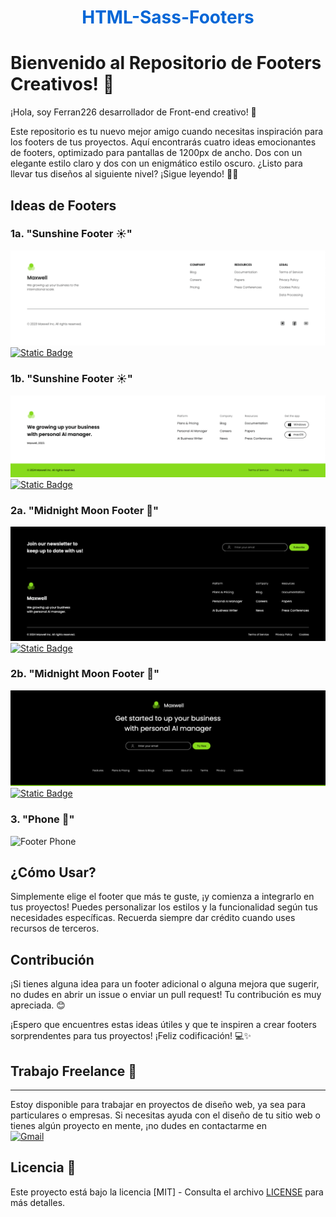 <h1 align="center" style="color: #0366d6;">
   HTML-Sass-Footers 
</h1>

# Bienvenido al Repositorio de Footers Creativos! 🎨

¡Hola, soy Ferran226 desarrollador de Front-end creativo! 👋

Este repositorio es tu nuevo mejor amigo cuando necesitas inspiración para los footers de tus proyectos. Aquí encontrarás cuatro ideas emocionantes de footers, optimizado para pantallas de 1200px de ancho. Dos con un elegante estilo claro y dos con un enigmático estilo oscuro. ¿Listo para llevar tus diseños al siguiente nivel? ¡Sigue leyendo! 💼✨

## Ideas de Footers

### 1a. "Sunshine Footer ☀️"

![Sunshine Footer](/img/footer01a_Light.png)
[![Static Badge](https://img.shields.io/badge/Ver%20Codigo-%2387DB1C?style=for-the-badge&labelColor=%2387DB1C&color=%2387DB1C)](/footer01a-Light/)

### 1b. "Sunshine Footer ☀️"

![Sunshine Footer](/img/footer01b-Light.png)
[![Static Badge](https://img.shields.io/badge/Ver%20Codigo-%2387DB1C?style=for-the-badge&labelColor=%2387DB1C&color=%2387DB1C)](/footer01b-Light/)

### 2a. "Midnight Moon Footer 🌙"

![Midnight Moon Footer](/img/footer01a-Dark.png)
[![Static Badge](https://img.shields.io/badge/Ver%20Codigo-%2387DB1C?style=for-the-badge&labelColor=%2387DB1C&color=%2387DB1C)](/footer01a-Dark/)

### 2b. "Midnight Moon Footer 🌙"

![Midnight Moon Footer](/img/footer01b-Dark.png)
[![Static Badge](https://img.shields.io/badge/Ver%20Codigo-%2387DB1C?style=for-the-badge&labelColor=%2387DB1C&color=%2387DB1C)](/footer01b-Dark/)

### 3. "Phone 📱"

![Footer Phone](/img/footer03-phone.png)

## ¿Cómo Usar?

Simplemente elige el footer que más te guste, ¡y comienza a integrarlo en tus proyectos! Puedes personalizar los estilos y la funcionalidad según tus necesidades específicas. Recuerda siempre dar crédito cuando uses recursos de terceros.

## Contribución

¡Si tienes alguna idea para un footer adicional o alguna mejora que sugerir, no dudes en abrir un issue o enviar un pull request! Tu contribución es muy apreciada. 😊

¡Espero que encuentres estas ideas útiles y que te inspiren a crear footers sorprendentes para tus proyectos! ¡Feliz codificación! 💻✨

## Trabajo Freelance 💼

---

Estoy disponible para trabajar en proyectos de diseño web, ya sea para particulares o empresas. Si necesitas ayuda con el diseño de tu sitio web o tienes algún proyecto en mente, ¡no dudes en contactarme en 
<br>
[![Gmail](https://img.shields.io/badge/Email%20personal-white?style=for-the-badge&logo=gmail&logoColor=white&label=ferrancolllopez%40gmail.com&labelColor=black&color=%23EA4335)](mailto:ferrancolllopez@gmail.com)


## Licencia 📜

Este proyecto está bajo la licencia [MIT] - Consulta el archivo [LICENSE](LICENSE) para más detalles.

